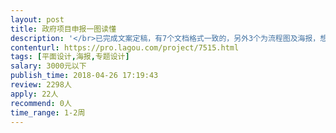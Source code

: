 ```yaml
---                
layout: post       
title: 政府项目申报一图读懂           
description: '</br>已完成文案定稿，有7个文档格式一致的，另外3个为流程图及海报，想设计成一个整体的宣传册，寻求设计方案，欢迎联系</br>'     
contenturl: https://pro.lagou.com/project/7515.html      
tags: [平面设计,海报,专题设计]            
salary: 3000元以下          
publish_time: 2018-04-26 17:19:43         
review: 2298人                   
apply: 22人                   
recommend: 0人                   
time_range: 1-2周              
---                 
```

